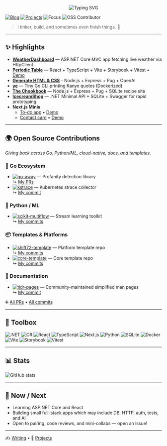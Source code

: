 <!-- Profile Header -->
<p align="center">
  <img src="https://readme-typing-svg.demolab.com?font=Inter&weight=600&size=22&duration=2500&pause=700&center=true&vCenter=true&width=520&lines=Hi%2C+I'm+Imran+%F0%9F%91%8B;Web+%26+.NET+tinkerer;" alt="Typing SVG" />
</p>

[![Blog](https://img.shields.io/badge/Blog-Hashnode-0969DA?logo=hashnode&logoColor=white)](https://hashnode.com/@i8abyte)  [![Projects](https://img.shields.io/badge/Projects-Hub-0ea5e9?logo=github&logoColor=white)](https://github.com/imran-salim?tab=repositories)  ![Focus](https://img.shields.io/badge/Focus-.NET%20%7C%20React-22c55e)  ![OSS Contributor](https://img.shields.io/badge/OSS-Contributor-34d399)  

> I tinker, build, and sometimes even finish things. 🚀  

---

## ✨ Highlights

- **[WeatherDashboard](https://github.com/imran-salim/WeatherDashboard)** — ASP.NET Core MVC app fetching live weather via HttpClient  
- **[Periodic Table](https://github.com/imran-salim/chemical-element-array)** — React + TypeScript + Vite + Storybook + Vitest • [Demo](https://chemical-element-array.vercel.app/)
- **[Generate HTML & CSS](https://github.com/imran-salim/generate-html-css)** - Node.js + Express + Pug + OpenAI
- **[ye](https://github.com/imran-salim/ye)** — Tiny Go CLI printing Kanye quotes (Dockerized)  
- **[The Chookbook](https://github.com/imran-salim/the-chookbook)** — Node.js + Express + Pug + SQLite recipe site
- **[IcecreamShop](https://github.com/imran-salim/IcecreamShop)** — .NET Minimal API + SQLite + Swagger for rapid prototyping  
- **Next.js Minis**  
  - [To-do app](https://github.com/imran-salim/todo-list) • [Demo](https://todo-list-eight-ruddy-13.vercel.app)  
  - [Contact card](https://github.com/imran-salim/contact-card) • [Demo](https://contact-card-puce.vercel.app)  

---

## 🌍 Open Source Contributions  

_Giving back across Go, Python/ML, cloud-native, docs, and templates._  

### 🚀 Go Ecosystem
- [![go-away](https://img.shields.io/badge/go--away-00ADD8?logo=go&logoColor=white)](https://github.com/TwiN/go-away) — Profanity detection library  
  ↳ [My PRs](https://github.com/TwiN/go-away/pulls?q=is%3Apr+author%3Aimran-salim)  
- [![kstrace](https://img.shields.io/badge/kstrace-326CE5?logo=kubernetes&logoColor=white)](https://github.com/MichaelWasher/kstrace) — Kubernetes strace collector  
  ↳ [My commit](https://github.com/MichaelWasher/kstrace/commit/488f94fd90f8b1bdf267afc29f13a46882ef7754)  

### 🐍 Python / ML
- [![scikit-multiflow](https://img.shields.io/badge/scikit--multiflow-F7931E?logo=python&logoColor=white)](https://github.com/scikit-multiflow/scikit-multiflow) — Stream learning toolkit  
  ↳ [My commits](https://github.com/scikit-multiflow/scikit-multiflow/commits?author=imran-salim)  

### 📦 Templates & Platforms
- [![shift72-template](https://img.shields.io/badge/shift72--template-0ea5e9?logo=github&logoColor=white)](https://github.com/shift72/shift72-template) — Platform template repo  
  ↳ [My commits](https://github.com/shift72/shift72-template/commits?author=imran-salim)  
- [![core-template](https://img.shields.io/badge/core--template-0ea5e9?logo=github&logoColor=white)](https://github.com/shift72/core-template) — Core template repo  
  ↳ [My commits](https://github.com/shift72/core-template/commits?author=imran-salim)  

### 📖 Documentation
- [![tldr-pages](https://img.shields.io/badge/tldr--pages-FF4785?logo=markdown&logoColor=white)](https://github.com/tldr-pages/tldr) — Community-maintained simplified man pages  
  ↳ [My commit](https://github.com/tldr-pages/tldr/commit/ba01a1bfa433efaab7ad3159cdfa5f8c5d80dbdb)  

➕ [All PRs](https://github.com/pulls?q=is%3Apr+author%3Aimran-salim) • [All commits](https://github.com/search?q=author%3Aimran-salim&type=commits)  

---

## 🧰 Toolbox

![.NET](https://img.shields.io/badge/.NET-512BD4?logo=dotnet&logoColor=white)  ![C#](https://img.shields.io/badge/C%23-239120?logo=csharp&logoColor=white)  ![React](https://img.shields.io/badge/React-20232A?logo=react&logoColor=61DAFB)  ![TypeScript](https://img.shields.io/badge/TypeScript-3178C6?logo=typescript&logoColor=white)  ![Next.js](https://img.shields.io/badge/Next.js-000000?logo=nextdotjs&logoColor=white)  ![Python](https://img.shields.io/badge/Python-FFD43B?logo=python&logoColor=blue)  ![SQLite](https://img.shields.io/badge/SQLite-003B57?logo=sqlite&logoColor=white)  ![Docker](https://img.shields.io/badge/Docker-2496ED?logo=docker&logoColor=white)  ![Vite](https://img.shields.io/badge/Vite-646CFF?logo=vite&logoColor=white)  ![Storybook](https://img.shields.io/badge/Storybook-FF4785?logo=storybook&logoColor=white)  ![Vitest](https://img.shields.io/badge/Vitest-6E9F18?logo=vitest&logoColor=white)  

---

## 📊 Stats  

![GitHub stats](https://github-readme-stats.vercel.app/api?username=imran-salim&show_icons=true&include_all_commits=true&rank_icon=github&hide_title=true&theme=transparent)  

---

## 🚀 Now / Next  

- Learning ASP.NET Core and React
- Building small full-stack apps which may include DB, HTTP, auth, tests, and AI  
- Open to pairing, code reviews, and mini-collabs — open an issue!  

---

✍️ [Writing](https://hashnode.com/@i8abyte) • 📂 [Projects](https://github.com/imran-salim?tab=repositories)
